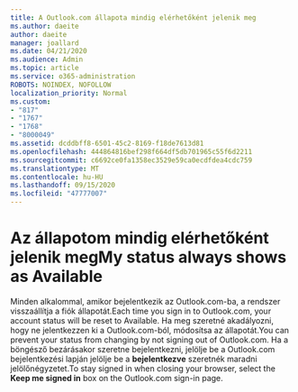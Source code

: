 ```yaml
---
title: A Outlook.com állapota mindig elérhetőként jelenik meg
ms.author: daeite
author: daeite
manager: joallard
ms.date: 04/21/2020
ms.audience: Admin
ms.topic: article
ms.service: o365-administration
ROBOTS: NOINDEX, NOFOLLOW
localization_priority: Normal
ms.custom:
- "817"
- "1767"
- "1768"
- "8000049"
ms.assetid: dcddbff8-6501-45c2-8169-f18de7613d81
ms.openlocfilehash: 444864816bef298f664df5db701965c55f6d2211
ms.sourcegitcommit: c6692ce0fa1358ec3529e59ca0ecdfdea4cdc759
ms.translationtype: MT
ms.contentlocale: hu-HU
ms.lasthandoff: 09/15/2020
ms.locfileid: "47777007"
---
```

# <a name="my-status-always-shows-as-available"></a><span data-ttu-id="1e0e2-102">Az állapotom mindig elérhetőként jelenik meg</span><span class="sxs-lookup"><span data-stu-id="1e0e2-102">My status always shows as Available</span></span>

<span data-ttu-id="1e0e2-103">Minden alkalommal, amikor bejelentkezik az Outlook.com-ba, a rendszer visszaállítja a fiók állapotát.</span><span class="sxs-lookup"><span data-stu-id="1e0e2-103">Each time you sign in to Outlook.com, your account status will be reset to Available.</span></span> <span data-ttu-id="1e0e2-104">Ha meg szeretné akadályozni, hogy ne jelentkezzen ki a Outlook.com-ból, módosítsa az állapotát.</span><span class="sxs-lookup"><span data-stu-id="1e0e2-104">You can prevent your status from changing by not signing out of Outlook.com.</span></span> <span data-ttu-id="1e0e2-105">Ha a böngésző bezárásakor szeretne bejelentkezni, jelölje be a Outlook.com bejelentkezési lapján jelölje be a **bejelentkezve** szeretnék maradni jelölőnégyzetet.</span><span class="sxs-lookup"><span data-stu-id="1e0e2-105">To stay signed in when closing your browser, select the **Keep me signed in** box on the Outlook.com sign-in page.</span></span>
